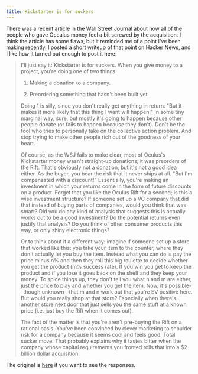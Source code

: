 ```yaml
---
title: Kickstarter is for suckers
---
```


There was a recent [article](http://blogs.wsj.com/digits/2014/03/25/aug-1-2012-when-oculus-asked-for-donations/) in the Wall Street Journal about how all of the people who gave Occulus money feel a bit screwed by the acquisition. I think the article has some flaws, but it reminded me of a point I've been making recently. I posted a short writeup of that point on Hacker News, and I like how it turned out enough to post it here:

>I'll just say it: Kickstarter is for suckers. When you give money to a project, you're doing one of two things:
>
>1. Making a donation to a company.
>
>2. Preordering something that hasn't been built yet.
>
>Doing 1 is silly, since you don't really get anything in return. "But it makes it more likely that this thing I want will happen!" In some tiny marginal way, sure, but mostly it's going to happen because other people donate (or fails to happen because they don't). Don't be the fool who tries to personally take on the collective action problem. And stop trying to make other people rich out of the goodness of your heart.
>
>Of course, as the WSJ fails to make clear, most of Oculus's Kickstarter money wasn't straight-up donations; it was preorders of the Rift. That's obviously not a donation, but it's not a good idea either. As the buyer, you bear the risk that it never ships at all. "But I'm compensated with a discount!" Essentially, you're making an investment in which your returns come in the form of future discounts on a product. Forget that you like the Oculus Rift for a second; is this a wise investment structure? If someone set up a VC company that did that instead of buying parts of companies, would you think that was smart? Did you do any kind of analysis that suggests this is actually works out to be a good investment? Do the potential returns even justify that analysis? Do you think of other consumer products this way, or only shiny electronic things?
>
>Or to think about it a different way: imagine if someone set up a store that worked like this: you take your item to the counter, where they don't actually let you buy the item. Instead what you can do is pay the price minus n% and then they roll this big roulette to decide whether you get the product (m% success rate). If you win you get to keep the product and if you lose it goes back on the shelf and they keep your money. To spice things up, they don't tell you what n and m are either, just the price to play and whether you get the item. Now, it's possible--though unknown--that m and n work out that you're EV positive here. But would you really shop at that store? Especially when there's another store next door that just sells you the same stuff at a known price (i.e. just buy the Rift when it comes out).
>
>The fact of the matter is that you're aren't pre-buying the Rift on a rational basis. You've been convinced by clever marketing to shoulder risk for a company because it seems cool and feels good. Total sucker move. That probably explains why it tastes bitter when the company whose capital requirements you fronted rolls that into a $2 billion dollar acquisition.

The original is [here](https://news.ycombinator.com/item?id=7471691) if you want to see the responses.
